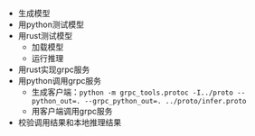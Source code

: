
* 生成模型
* 用python测试模型
* 用rust测试模型
  * 加载模型
  * 运行推理
* 用rust实现grpc服务
* 用python调用grpc服务
  * 生成客户端：`python -m grpc_tools.protoc -I../proto --python_out=. --grpc_python_out=. ../proto/infer.proto`
  * 用客户端调用grpc服务
* 校验调用结果和本地推理结果